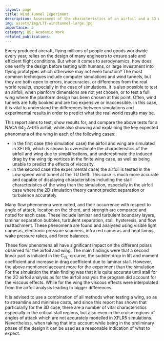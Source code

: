 ```yaml
---
layout: page
title: Wind Tunnel Experiment
description: Assessment of the characteristics of an airfoil and a 3D wing using wind tunnel tests and numerical simulations.
img: assets/img/LTT-windtunnel-large.jpg
importance: 3
category: BSc Academic Work
related_publications:
---
```


Every produced aircraft, flying millions of people and goods worldwide every year, relies on the design of many engineers to ensure safe and efficient flight conditions. But when it comes to aerodynamics, how does one verify the design before testing with humans, or large investment into flying prototypes which otherwise may not even function? The most common techniques include computer simulations and wind tunnels, but they are both open to errors, inaccuracies, or differences from the real world results, especially in the case of simulations. It is also possible to test an airfoil, when planform dimensions are not yet chosen, or to test a full wing where the planform design has been chosen at this point. Often, wind tunnels are fully booked and are too expensive or inaccessible. In this case, it is vital to understand the differences between simulations and experimental results in order to predict what the real world results may be.   




This report aims to test, show results for, and compare the above tests for a NACA 64<sub>2</sub> A-015 airfoil, while also showing and explaining the key expected phenomena of the wing in each of the following cases:

<ul>
    <li>In the first case (the simulation case) the airfoil and wing are simulated in XFLR5, which is shown to overestimate the characteristics of the airfoil and wing due to simplifications, and underestimate the induced drag by the wing tip vortices in the finite wing case, as well as being unable to predict the effects of viscosity. </li>
    <li> In the second case (the experimental case) the airfoil is tested in the Low speed wind tunnel at the TU Delft. This case is much more accurate and capable of displaying characteristics including the stall characteristics of the wing than the simulation, especially in the airfoil case where the 2D simulation theory cannot predict separation or turbulence accurately.</li>
</ul>







Many flow phenomena were noted, and their occurrence with respect to angle of attack, location on the chord, and strength are compared and noted for each case. These include laminar and turbulent boundary layers, laminar separation bubbles, turbulent separation, stall, hysteresis, and flow reattachment. These phenomena are found and analysed using visible light cameras, electronic pressure scanners, infra red cameras and heat lamps, wake pressure rakes, and force balances.






These flow phenomena all have significant impact on the different polars observed for the airfoil and wing. The main findings were that a second linear part is initiated in the C<sub>l/L</sub>-α curve, the sudden drop in lift and moment coefficient and increase in drag coefficient due to laminar stall. However, the above mentioned account more for the experiment than the simulation. For the simulation the main finding was that it is quite accurate until stall for the 2D airfoil analysis as for the airfoil analysis the program did account for the viscous effects. While for the wing the viscous effects were interpolated from the airfoil analysis leading to bigger differences.






It is advised to use a combination of all methods when testing a wing, so as to streamline and minimise costs, and since this report has shown that particularly for the 3D case, there are a number of vital characteristics especially in the critical stall regions, but also even in the cruise regions of angles of attack which are not accurately modelled in XFLR5 simulations. Nevertheless, when taking that into account while being in the preliminary phase of the design it can be used as a reasonable indication of what to expect.




<object data="{{ site.url }}{{ site.baseurl }}/assets/pdf/WT_TU.pdf" width="1000" height="1000" type="application/pdf"></object>
